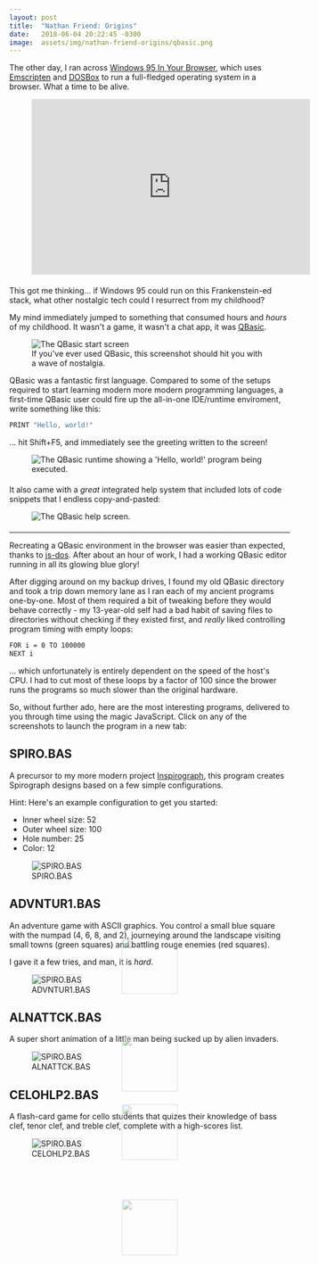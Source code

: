 ```yaml
---
layout: post
title:  "Nathan Friend: Origins"
date:   2018-06-04 20:22:45 -0300
image:  assets/img/nathan-friend-origins/qbasic.png
---
```


The other day, I ran across [Windows 95 In Your Browser](https://win95.ajf.me/), which uses [Emscripten](https://github.com/kripken/emscripten) and [DOSBox](https://www.dosbox.com/download.php?main=1) to run a full-fledged operating system in a browser. What a time to be alive.

<figure style="margin-bottom: 20px;">
    <iframe width="500" height="315" src="https://www.youtube.com/embed/qu32fBkiHFE" frameborder="0" allow="autoplay; encrypted-media" allowfullscreen></iframe>
</figure>

This got me thinking... if Windows 95 could run on this Frankenstein-ed stack, what other nostalgic tech could I resurrect from my childhood?

My mind immediately jumped to something that consumed hours and _hours_ of my childhood. It wasn't a game, it wasn't a chat app, it was [QBasic](https://en.wikipedia.org/wiki/QBasic).

<figure>
    <img src="{{ 'assets/img/nathan-friend-origins/qbasic.png' | relative_url }}" alt="The QBasic start screen" />
    <figcaption>If you've ever used QBasic, this screenshot should hit you with a wave of nostalgia.</figcaption>
</figure>

QBasic was a fantastic first language. Compared to some of the setups required to start learning modern more modern programming languages, a first-time QBasic user could fire up the all-in-one IDE/runtime enviroment, write something like this:

```sh
PRINT "Hello, world!"
```

... hit <span class="keyboard-key">Shift</span>+<span class="keyboard-key">F5</span>, and immediately see the greeting written to the screen!

<figure style="margin-bottom: 20px;">
    <img src="{{ 'assets/img/nathan-friend-origins/hello-world.png' | relative_url }}" alt="The QBasic runtime showing a 'Hello, world!' program being executed." />
</figure>

It also came with a _great_ integrated help system that included lots of code snippets that I endless copy-and-pasted:

<figure style="margin-bottom: 20px;">
    <img src="{{ 'assets/img/nathan-friend-origins/qbasic-help.png' | relative_url }}" alt="The QBasic help screen." />
</figure>

---

Recreating a QBasic environment in the browser was easier than expected, thanks to [js-dos](http://js-dos.com/). After about an hour of work, I had a working QBasic editor running in all its glowing blue glory!

After digging around on my backup drives, I found my old QBasic directory and took a trip down memory lane as I ran each of my ancient programs one-by-one. Most of them required a bit of tweaking before they would behave correctly - my 13-year-old self had a bad habit of saving files to directories without checking if they existed first, and _really_ liked controlling program timing with empty loops:

```sh
FOR i = 0 TO 100000
NEXT i
```

... which unfortunately is entirely dependent on the speed of the host's CPU. I had to cut most of these loops by a factor of 100 since the brower runs the programs so much slower than the original hardware.

So, without further ado, here are the most interesting programs, delivered to you through time using the magic JavaScript. Click on any of the screenshots to launch the program in a new tab:

## SPIRO.BAS

A precursor to my more modern project [Inspirograph](https://nathanfriend.io/inspirograph), this program creates Spirograph designs based on a few simple configurations.

Hint: Here's an example configuration to get you started:

-   Inner wheel size: 52
-   Outer wheel size: 100
-   Hole number: 25
-   Color: 12

<div class="runnable-program">
    <figure>
        <img src="{{ 'assets/img/nathan-friend-origins/spiro.bas-screenshot.png' | relative_url }}" alt="SPIRO.BAS" />
        <figcaption>SPIRO.BAS</figcaption>
    </figure>
    <a class="runnable-program-overlay" href="https://nathanfriend.io/origins?file=SPIRO.BAS" target="_blank">
        <img class="play-button" src="{{ 'assets/img/nathan-friend-origins/baseline-play_circle_outline-24px.svg' | relative_url }}" />
    </a>
</div>

## ADVNTUR1.BAS

An adventure game with ASCII graphics. You control a small blue square with the numpad (<span class="keyboard-key">4</span>, <span class="keyboard-key">6</span>, <span class="keyboard-key">8</span>, and <span class="keyboard-key">2</span>), journeying around the landscape visiting small towns (green squares) and battling rouge enemies (red squares).

I gave it a few tries, and man, it is _hard_.

<div class="runnable-program">
    <figure>
        <img src="{{ 'assets/img/nathan-friend-origins/advntur1.bas-screenshot.png' | relative_url }}" alt="SPIRO.BAS" />
        <figcaption>ADVNTUR1.BAS</figcaption>
    </figure>
    <a class="runnable-program-overlay" href="https://nathanfriend.io/origins?file=ADVNTUR1.BAS" target="_blank">
        <img class="play-button higher" src="{{ 'assets/img/nathan-friend-origins/baseline-play_circle_outline-24px.svg' | relative_url }}" />
    </a>
</div>

## ALNATTCK.BAS

A super short animation of a little man being sucked up by alien invaders.

<div class="runnable-program">
    <figure>
        <img src="{{ 'assets/img/nathan-friend-origins/alnattck.bas-screenshot.png' | relative_url }}" alt="SPIRO.BAS" />
        <figcaption>ALNATTCK.BAS</figcaption>
    </figure>
    <a class="runnable-program-overlay" href="https://nathanfriend.io/origins?file=ALNATTCK.BAS" target="_blank">
        <img class="play-button highest" src="{{ 'assets/img/nathan-friend-origins/baseline-play_circle_outline-24px.svg' | relative_url }}" />
    </a>
</div>

## CELOHLP2.BAS

A flash-card game for cello students that quizes their knowledge of bass clef, tenor clef, and treble clef, complete with a high-scores list.

<div class="runnable-program">
    <figure>
        <img src="{{ 'assets/img/nathan-friend-origins/celohlp2.bas-screenshot.png' | relative_url }}" alt="SPIRO.BAS" />
        <figcaption>CELOHLP2.BAS</figcaption>
    </figure>
    <a class="runnable-program-overlay dark" href="https://nathanfriend.io/origins?file=CELOHLP2.BAS" target="_blank">
        <img class="play-button higher" src="{{ 'assets/img/nathan-friend-origins/baseline-play_circle_outline-24px-dark.svg' | relative_url }}" />
    </a>
</div>

<style>
    .runnable-program {
        position: relative;
    }

    .runnable-program figure img {
        border: 1px solid #ddd;
    }

    .runnable-program .runnable-program-overlay {
        position: absolute;
        top: 0;
        bottom: 24px;
        border-radius: 4px;
        padding-right: 2px;
        width: 100%;
    }

    .runnable-program .runnable-program-overlay:hover {
        background: rgba(255, 255, 255, .12);
    }

    .runnable-program .runnable-program-overlay.dark:hover {
        background: rgba(0, 0, 0, .12);
    }

    .runnable-program .runnable-program-overlay .play-button {
        position: relative;
        display: block;
        width: 100px;
        height: 100px;
        margin: 0 auto;
        margin-top: 139px;
        opacity: .5;
    }

    .runnable-program .runnable-program-overlay .play-button.higher {
        margin-top: 110px;
    }

    .runnable-program .runnable-program-overlay .play-button.highest {
        margin-top: 95px;
    }

    .runnable-program .runnable-program-overlay:hover .play-button {
        opacity: .8;
    }
</style>